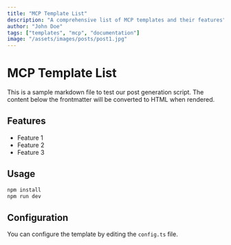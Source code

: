 ```yaml
---
title: "MCP Template List"
description: "A comprehensive list of MCP templates and their features"
author: "John Doe"
tags: ["templates", "mcp", "documentation"]
image: "/assets/images/posts/post1.jpg"
---
```


# MCP Template List

This is a sample markdown file to test our post generation script. The content below the frontmatter will be converted to HTML when rendered.

## Features

- Feature 1
- Feature 2
- Feature 3

## Usage

```bash
npm install
npm run dev
```

## Configuration

You can configure the template by editing the `config.ts` file.
